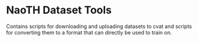 # NaoTH Dataset Tools
Contains scripts for downloading and uploading datasets to cvat and scripts for converting them to a format that can directly be used to train on.